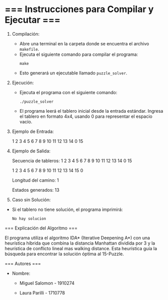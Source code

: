 # === Instrucciones para Compilar y Ejecutar ===

1. Compilación:
   - Abre una terminal en la carpeta donde se encuentra el archivo `makefile`.
   - Ejecuta el siguiente comando para compilar el programa:
     ```
     make
     ```
   - Esto generará un ejecutable llamado `puzzle_solver`.

2. Ejecución:
   - Ejecuta el programa con el siguiente comando:
     ```
     ./puzzle_solver
     ```
   - El programa leerá el tablero inicial desde la entrada estándar. Ingresa el tablero en formato 4x4, usando 0 para representar el espacio vacío.

3. Ejemplo de Entrada:

    1 2 3 4
    5 6 7 8
    9 10 11 12
    13 14 0 15


4. Ejemplo de Salida:

   Secuencia de tableros:
    1 2 3 4 
    5 6 7 8 
    9 10 11 12 
    13 14 0 15 

    1 2 3 4 
    5 6 7 8 
    9 10 11 12 
    13 14 15 0 

    Longitud del camino: 1
   
    Estados generados: 13



6. Caso sin Solución:
- Si el tablero no tiene solución, el programa imprimirá:
  ```
  No hay solucion
  ```

=== Explicación del Algoritmo ===

El programa utiliza el algoritmo IDA* (Iterative Deepening A*) con una heurística híbrida que combina la distancia Manhattan dividida por 3 y la heurística de conflicto lineal mas walking distance. 
Esta heurística guía la búsqueda para encontrar la solución óptima al 15-Puzzle.

=== Autores ===

- Nombre:
  
    - Miguel Salomon - 1910274
  
    - Laura Parilli - 1710778



